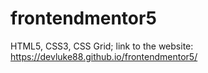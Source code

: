 # frontendmentor5
HTML5, CSS3, CSS Grid; link to the website: https://devluke88.github.io/frontendmentor5/
